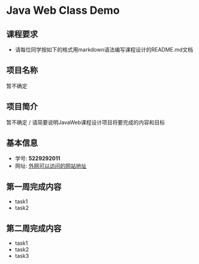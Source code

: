 # Java Web Class Demo

## 课程要求
- 请每位同学按如下的格式用markdown语法编写课程设计的README.md文档


## 项目名称
暂不确定

## 项目简介
暂不确定 / 请简要说明JavaWeb课程设计项目将要完成的内容和目标


## 基本信息
- 学号: **5229292011**
- 网址: [外网可以访问的网站地址](http://www.exaple.net/javaweb)


## 第一周完成内容
- task1
- task2

## 第二周完成内容
- task1
- task2
- task3




